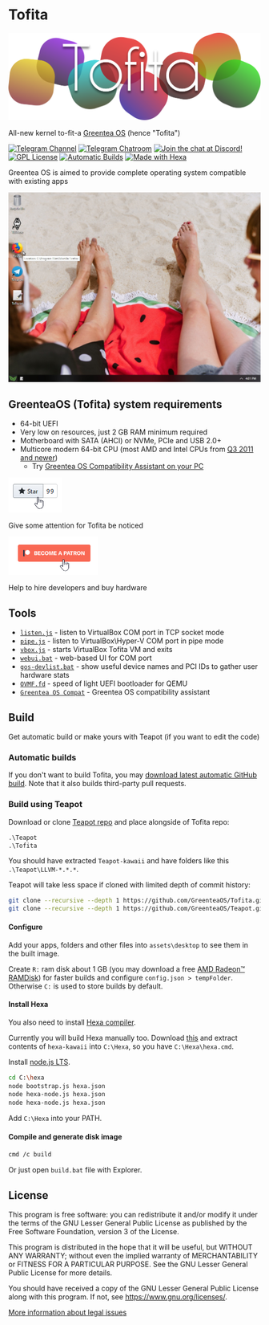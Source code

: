 # Tofita

![Tofita Logo](docs/logo.png?raw=true)

All-new kernel to-fit-a [Greentea OS](https://github.com/GreenteaOS) (hence "Tofita")

[![Telegram Channel](https://img.shields.io/badge/Telegram-Greentea%20NEWS-blue.svg)](https://t.me/s/greenteaos_news)
[![Telegram Chatroom](https://img.shields.io/badge/Telegram-Greentea%20OS-blue.svg)](https://telegram.me/greenteaos)
[![Join the chat at Discord!](https://img.shields.io/badge/Discord-Join%20Chat-677bc4.svg)](https://discord.gg/UGZq8GB)
[![GPL License](https://img.shields.io/badge/License-GNU%20LGPLv3-green.svg?style=flat)](https://github.com/GreenteaOS/Tofita/blob/kawaii/LICENSE)
[![Automatic Builds](https://img.shields.io/badge/Automatic-Builds-ff69b4.svg?style=flat)](https://ci.appveyor.com/project/PeyTy/tofita/build/artifacts)
[![Made with Hexa](https://img.shields.io/badge/Code-Hexa-FF7F50.svg?style=flat)](https://github.com/hexalang/hexa)

Greentea OS is aimed to provide complete operating system compatible with existing apps

![Screenshot](https://raw.githubusercontent.com/GreenteaOS/Greentea/kawaii/Images/screenshot.jpg)

## GreenteaOS (Tofita) system requirements

- 64-bit UEFI
- Very low on resources, just 2 GB RAM minimum required
- Motherboard with SATA (AHCI) or NVMe, PCIe and USB 2.0+
- Multicore modern 64-bit CPU (most AMD and Intel CPUs from [Q3 2011 and newer](https://github.com/GreenteaOS/Greentea/blob/kawaii/Developer-Guide/CPUID.md#notes-on-cpu-compatibility))
  - Try [Greentea OS Compatibility Assistant on your PC](https://t.me/s/greenteaos_official/7)

[![Give a star](docs/star.png?raw=true)](https://github.com/GreenteaOS/Tofita/stargazers)

Give some attention for Tofita be noticed

[![Become a patron](docs/patreon.png?raw=true)](https://www.patreon.com/PeyTy)

Help to hire developers and buy hardware

## Tools

- [`listen.js`](tools/listen.js) - listen to VirtualBox COM port in TCP socket mode
- [`pipe.js`](tools/pipe.js) - listen to VirtualBox\Hyper-V COM port in pipe mode
- [`vbox.js`](tools/vbox.js) - starts VirtualBox Tofita VM and exits
- [`webui.bat`](tools/webui/webui.bat) - web-based UI for COM port
- [`gos-devlist.bat`](tools/gos-devlist.bat) - show useful device names and PCI IDs to gather user hardware stats
- [`OVMF.fd`](https://t.me/s/greenteaos_official/6) - speed of light UEFI bootloader for QEMU
- [`Greentea OS Compat`](https://t.me/s/greenteaos_official/7) - Greentea OS compatibility assistant

## Build

Get automatic build or make yours with Teapot (if you want to edit the code)

### Automatic builds

If you don't want to build Tofita, you may [download latest automatic GitHub build](https://ci.appveyor.com/project/PeyTy/tofita/build/artifacts).
Note that it also builds third-party pull requests.


### Build using Teapot

Download or clone [Teapot repo](https://github.com/GreenteaOS/Teapot#download-latest-zip) and place alongside of Tofita repo:

```
.\Teapot
.\Tofita
```

You should have extracted `Teapot-kawaii` and have folders like this `.\Teapot\LLVM-*.*.*`.

Teapot will take less space if cloned with limited depth of commit history:

```sh
git clone --recursive --depth 1 https://github.com/GreenteaOS/Tofita.git
git clone --recursive --depth 1 https://github.com/GreenteaOS/Teapot.git
```

#### Configure

Add your apps, folders and other files into `assets\desktop` to see them in the built image.

Create `R:` ram disk about 1 GB (you may download a free [AMD Radeon™ RAMDisk](http://radeonramdisk.com/files/Radeon_RAMDisk_4_4_0_RC36.msi)) for faster builds and configure `config.json > tempFolder`.
Otherwise `C:` is used to store builds by default.

#### Install Hexa

You also need to install [Hexa compiler](https://github.com/hexalang/hexa#unstable).

Currently you will build Hexa manually too. Download [this](https://github.com/hexalang/hexa/archive/kawaii.zip) and extract contents of `hexa-kawaii` into `C:\Hexa`, so you have `C:\Hexa\hexa.cmd`.

Install [node.js LTS](https://nodejs.org/en/download/).

```sh
cd C:\hexa
node bootstrap.js hexa.json
node hexa-node.js hexa.json
node hexa-node.js hexa.json
```

Add `C:\Hexa` into your PATH.

#### Compile and generate disk image

```sh
cmd /c build
```

Or just open `build.bat` file with Explorer.

## License

This program is free software: you can redistribute it and/or modify
it under the terms of the GNU Lesser General Public License as published by
the Free Software Foundation, version 3 of the License.

This program is distributed in the hope that it will be useful,
but WITHOUT ANY WARRANTY; without even the implied warranty of
MERCHANTABILITY or FITNESS FOR A PARTICULAR PURPOSE. See the
GNU Lesser General Public License for more details.

You should have received a copy of the GNU Lesser General Public License
along with this program. If not, see <https://www.gnu.org/licenses/>.

[More information about legal issues](https://github.com/GreenteaOS/Greentea/blob/kawaii/README.md#license)

